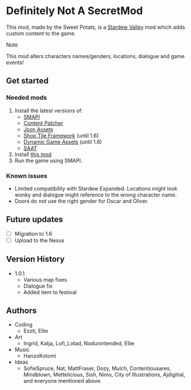 # Definitely Not A SecretMod
This mod, made by the Sweet Potats, is a [Stardew Valley](http://stardewvalley.net/) mod which adds custom content to the game.

>[!NOTE]
>This mod alters characters names/genders, locations, dialogue and game events!

## Get started
### Needed mods
1. Install the latest versions of:
   * [SMAPI](https://smapi.io/)
   * [Content Patcher](https://www.nexusmods.com/stardewvalley/mods/1915)
   * [Json Assets](https://www.nexusmods.com/stardewvalley/mods/1720)
   * [Shop Tile Framework](https://www.nexusmods.com/stardewvalley/mods/5005)  (until 1.6)
   * [Dynamic Game Assets](https://www.nexusmods.com/stardewvalley/mods/9365) (until 1.6)
   * [SAAT](https://www.nexusmods.com/stardewvalley/mods/10747)
2. Install [this mod](https://github.com/animatedrice/DefinitelyNotASecretMod/releases/download/v.1.0.1/PjStardewMod.zip)
3. Run the game using SMAPI.

### Known issues
* Limited compatibility with Stardew Expanded. Locations might look wonky and dialogue might reference to the wrong character name.
* Doors do not use the right gender for Oscar and Oliver.

## Future updates 
- [ ] Migration to 1.6
- [ ] Upload to the Nexus
  
## Version History
* 1.0.1
    * Various map fixes
    * Dialogue fix
    * Added item to festival
  
 ## Authors
 * Coding
     * Eszti, Ellie
 * Art
     * Ingrid, Katja, Lofi_Lotad, Nodunintended, Ellie
* Music
     * HanzoKotomi
* Ideas
   * SofieSpruce, Nat, MattFraser, Dozy, Mulch, Contentiousares, Mindblown, Mettelicious, Sish, Nimo, City of Illustrations, Ajdigitial, and everyone mentioned above.
 

